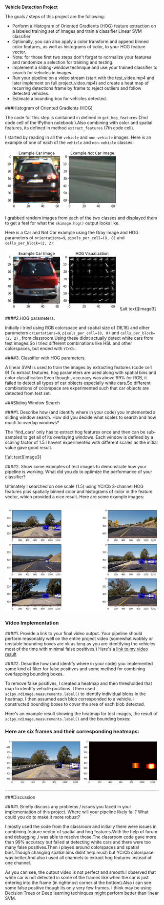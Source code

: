 **Vehicle Detection Project**

The goals / steps of this project are the following:

* Perform a Histogram of Oriented Gradients (HOG) feature extraction on a labeled training set of images and train a classifier Linear SVM classifier
* Optionally, you can also apply a color transform and append binned color features, as well as histograms of color, to your HOG feature vector. 
* Note: for those first two steps don't forget to normalize your features and randomize a selection for training and testing.
* Implement a sliding-window technique and use your trained classifier to search for vehicles in images.
* Run your pipeline on a video stream (start with the test_video.mp4 and later implement on full project_video.mp4) and create a heat map of recurring detections frame by frame to reject outliers and follow detected vehicles.
* Estimate a bounding box for vehicles detected.

[//]: # (Image References)
[image1]: ./output_images/Ex_car_notcar.png
[image2]: ./output_images/Ex_Car_hog.png
[image2]: ./output_images/Ex_NotCar_hog.png
[image4]: ./output_images/Sliding_window.png
[image5]: ./output_images/heatmap.png
[image6]: ./examples/labels_map.png
[image7]: ./examples/output_bboxes.png
[video1]: ./project_video.mp4

###Histogram of Oriented Gradients (HOG)

The code for this step is contained in defined in `get_hog_features` (2nd code cell of the IPython notebook ).Also combining with color and spatial features, its defined in method `extract_features` (7th code cell).

I started by reading in all the `vehicle` and `non-vehicle` images.  Here is an example of one of each of the `vehicle` and `non-vehicle` classes:

![alt text][image1]

I grabbed random images from each of the two classes and displayed them to get a feel for what the `skimage.hog()` output looks like.

Here is a Car and Not Car example using the Gray image and HOG parameters of `orientations=9`, `pixels_per_cell=(8, 8)` and `cells_per_block=(2, 2)`:


![alt text][image2]
![alt text][image3]

####2.HOG parameters.

Initially i tried using RGB colorspace and spatial size of (16,16) and other parameters `orientations=9`, `pixels_per_cell=(8, 8)` and `cells_per_block=(2, 2)` , from classroom.Using these didnt actually detect white cars from test images.So i tried different combinations like HSL and other colorspaces, but ended with `YCrCb`.

####3. Classifier with HOG parameters.

A linear SVM is used to train the images by extracting features (code cell 9).To extract features, hog parameters are used along with spatial bins and color classificaiton.Even though , accuracy was above 99% for RGB, it failed to detect all types of car objects especially white cars.So different combinations of colorspace are experimented such that car objects are detected from test set.

###Sliding Window Search

####1. Describe how (and identify where in your code) you implemented a sliding window search.  How did you decide what scales to search and how much to overlap windows?

The 'find_cars' only has to extract hog features once and then can be sub-sampled to get all of its overlaying windows. Each window is defined by a scaling factor of 1.5.I havent experimented with different scales as the initial value gave good result.

![alt text][image3]

####2. Show some examples of test images to demonstrate how your pipeline is working.  What did you do to optimize the performance of your classifier?

Ultimately I searched on one scale (1.5) using YCrCb 3-channel HOG features plus spatially binned color and histograms of color in the feature vector, which provided a nice result.  Here are some example images:

![alt text][image4]
---

### Video Implementation

####1. Provide a link to your final video output.  Your pipeline should perform reasonably well on the entire project video (somewhat wobbly or unstable bounding boxes are ok as long as you are identifying the vehicles most of the time with minimal false positives.)
Here's a [link to my video result](./test_videos_output/project_video.mp4)


####2. Describe how (and identify where in your code) you implemented some kind of filter for false positives and some method for combining overlapping bounding boxes.

To remove false positives, I created a heatmap and then thresholded that map to identify vehicle positions.  I then used `scipy.ndimage.measurements.label()` to identify individual blobs in the heatmap.  I then assumed each blob corresponded to a vehicle.  I constructed bounding boxes to cover the area of each blob detected.  

Here's an example result showing the heatmap for test images, the result of `scipy.ndimage.measurements.label()` and the bounding boxes:

### Here are six frames and their corresponding heatmaps:

![alt text][image5]

---

###Discussion

####1. Briefly discuss any problems / issues you faced in your implementation of this project.  Where will your pipeline likely fail?  What could you do to make it more robust?

I mostly used the code from the classroom and initially there were issues in combining feature vector of spatial and hog features.With the help of forum and debugging ,i was able to resolve those.The classroom code gave more than 99% accuracy but failed at detecting white cars and there were too many false positives.Then i played around colorspaces and spatial bins.Though changing spatial bins didnt help much but YCrCb colorspace was better.And also i used all channels to extract hog features instead of one channel.

As you can see, the output video is not perfect and smooth.I observed that white car is not detected in some of the frames like when the car is just entering into the frame (in rightmost corner at the bottom).Also i can see some false positive though its only very few frames. I think may be using Decision Trees or Deep learning techinques might perform better than linear SVM.


